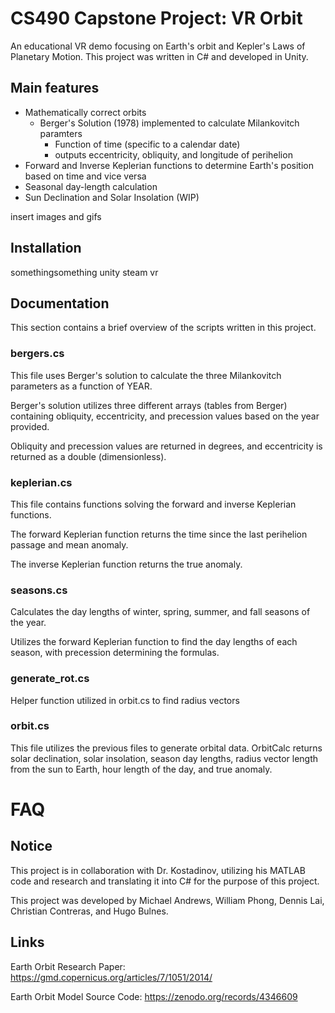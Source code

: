 # CS490 Capstone Project: VR Orbit
An educational VR demo focusing on Earth's orbit and Kepler's Laws of Planetary Motion. This project was written in C# and developed in Unity. 

## Main features
- Mathematically correct orbits
  - Berger's Solution (1978) implemented to calculate Milankovitch paramters
    - Function of time (specific to a calendar date)
    - outputs eccentricity, obliquity, and longitude of perihelion
- Forward and Inverse Keplerian functions to determine Earth's position based on time and vice versa
- Seasonal day-length calculation
- Sun Declination and Solar Insolation (WIP)

insert images and gifs

## Installation

somethingsomething unity steam vr 

## Documentation
This section contains a brief overview of the scripts written in this project.

### bergers.cs

This file uses Berger's solution to calculate the three Milankovitch parameters as a function of YEAR. 

Berger's solution utilizes three different arrays (tables from Berger) containing obliquity, eccentricity, and precession values based on the year provided.

Obliquity and precession values are returned in degrees, and eccentricity is returned as a double (dimensionless).

### keplerian.cs

This file contains functions solving the forward and inverse Keplerian functions. 

The forward Keplerian function returns the time since the last perihelion passage and mean anomaly.

The inverse Keplerian function returns the true anomaly.

### seasons.cs

Calculates the day lengths of winter, spring, summer, and fall seasons of the year.

Utilizes the forward Keplerian function to find the day lengths of each season, with precession determining the formulas.

### generate_rot.cs

Helper function utilized in orbit.cs to find radius vectors

### orbit.cs

This file utilizes the previous files to generate orbital data. OrbitCalc returns solar declination, solar insolation, season day lengths, radius vector length from the sun to Earth, hour length of the day, and true anomaly.


# FAQ


## Notice
This project is in collaboration with Dr. Kostadinov, utilizing his MATLAB code and research and translating it into C# for the purpose of this project.

This project was developed by Michael Andrews, William Phong, Dennis Lai, Christian Contreras, and Hugo Bulnes. 


## Links
Earth Orbit Research Paper: https://gmd.copernicus.org/articles/7/1051/2014/

Earth Orbit Model Source Code: https://zenodo.org/records/4346609
